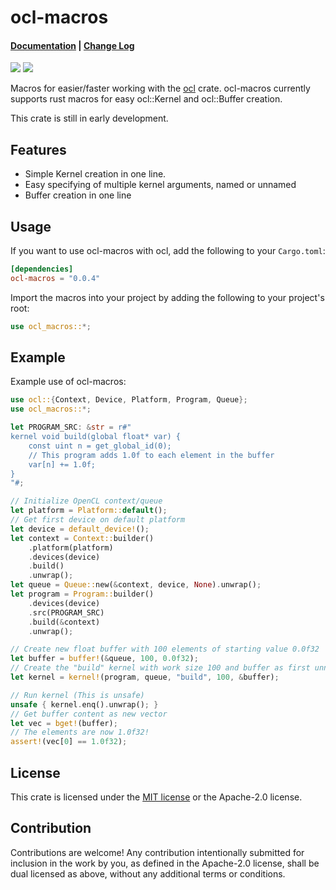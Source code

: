 # ocl-macros

#### [Documentation](https://docs.rs/ocl-macros) | [Change Log](https://github.com/pipinspace/ocl-macros/blob/master/RELEASES.md)

[![](https://img.shields.io/crates/v/ocl-macros.svg)](https://crates.io/crates/ocl-macros) [![](https://docs.rs/ocl-macros/badge.svg)](https://docs.rs/ocl-macros)

Macros for easier/faster working with the [ocl](https://github.com/cogciprocate/ocl) crate. ocl-macros currently supports rust macros for easy ocl::Kernel and ocl::Buffer creation. 

This crate is still in early development.

## Features

- Simple Kernel creation in one line.
- Easy specifying of multiple kernel arguments, named or unnamed
- Buffer creation in one line

## Usage

If you want to use ocl-macros with ocl, add the following to your `Cargo.toml`:

```toml
[dependencies]
ocl-macros = "0.0.4"
```
Import the macros into your project by adding the following to your project's root:
```rust
use ocl_macros::*;
```

## Example

Example use of ocl-macros:
```rust
use ocl::{Context, Device, Platform, Program, Queue};
use ocl_macros::*;

let PROGRAM_SRC: &str = r#"
kernel void build(global float* var) {
    const uint n = get_global_id(0);
    // This program adds 1.0f to each element in the buffer
    var[n] += 1.0f;
}
"#;

// Initialize OpenCL context/queue
let platform = Platform::default();
// Get first device on default platform
let device = default_device!();
let context = Context::builder()
    .platform(platform)
    .devices(device)
    .build()
    .unwrap();
let queue = Queue::new(&context, device, None).unwrap();
let program = Program::builder()
    .devices(device)
    .src(PROGRAM_SRC)
    .build(&context)
    .unwrap();

// Create new float buffer with 100 elements of starting value 0.0f32
let buffer = buffer!(&queue, 100, 0.0f32);
// Create the "build" kernel with work size 100 and buffer as first unnamed argument
let kernel = kernel!(program, queue, "build", 100, &buffer);

// Run kernel (This is unsafe)
unsafe { kernel.enq().unwrap(); }
// Get buffer content as new vector
let vec = bget!(buffer);
// The elements are now 1.0f32!
assert!(vec[0] == 1.0f32);
```

## License

This crate is licensed under the [MIT license](LICENSE) or the Apache-2.0 license.

## Contribution

Contributions are welcome! Any contribution intentionally submitted for inclusion in the work by you, as defined in the Apache-2.0 license, shall be dual licensed as above, without any additional terms or conditions.